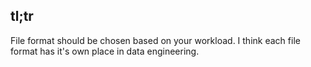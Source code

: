 ## tl;tr

File format should be chosen based on your workload. I think each file format has it's own place in data engineering.





